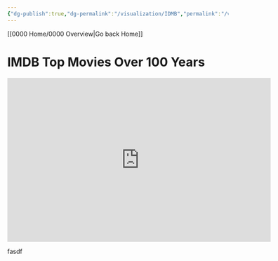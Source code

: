 ```yaml
---
{"dg-publish":true,"dg-permalink":"/visualization/IDMB","permalink":"/visualization/IDMB/","title":"IMDb Visualization","tags":["data-science, data-analysis, data-analytics, data-processing, data-visualization"],"noteIcon":""}
---
```


[[0000 Home/0000 Overview\|Go back Home]]

# IMDB Top Movies Over 100 Years
<iframe title="IMDb Top Worldwide Movies Over 100 Years Power BI - by MandyHPNguyen" width="600" height="373.5" src="https://app.powerbi.com/view?r=eyJrIjoiNzZlMDk0MDAtYmJkNC00OGFhLTk2YWQtNGZmZWI2YmNmMjcwIiwidCI6ImMzMjk5OGJhLWJhZjYtNDBjYS04ZWE0LWM3MzE4OGQzOGQ1OSJ9" frameborder="0" allowFullScreen="true"></iframe>

fasdf
